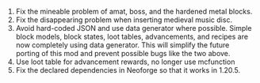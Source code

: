 1. Fix the mineable problem of amat, boss, and the hardened metal blocks.
2. Fix the disappearing problem when inserting medieval music disc.
3. Avoid hard-coded JSON and use data generator where possible. Simple block models, block states, loot tables, advancements, and recipes are now completely using data generator. This will simplify the future porting of this mod and prevent possible bugs like the two above.
4. Use loot table for advancement rewards, no longer use mcfunction
5. Fix the declared dependencies in Neoforge so that it works in 1.20.5.

